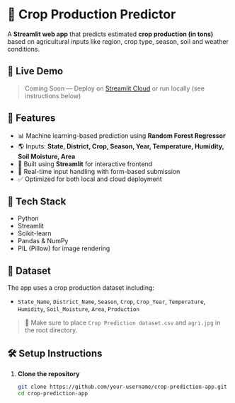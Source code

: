
# 🌾 Crop Production Predictor

A **Streamlit web app** that predicts estimated **crop production (in tons)** based on agricultural inputs like region, crop type, season, soil and weather conditions.

## 🚀 Live Demo

> Coming Soon — Deploy on [Streamlit Cloud](https://streamlit.io/cloud) or run locally (see instructions below)

## 📌 Features

- 📊 Machine learning-based prediction using **Random Forest Regressor**
- 🌎 Inputs: **State, District, Crop, Season, Year, Temperature, Humidity, Soil Moisture, Area**
- 🌱 Built using **Streamlit** for interactive frontend
- 🔄 Real-time input handling with form-based submission
- ✅ Optimized for both local and cloud deployment

## 🧠 Tech Stack

- Python
- Streamlit
- Scikit-learn
- Pandas & NumPy
- PIL (Pillow) for image rendering

## 📂 Dataset

The app uses a crop production dataset including:
- `State_Name`, `District_Name`, `Season`, `Crop`, `Crop_Year`, `Temperature`, `Humidity`, `Soil_Moisture`, `Area`, `Production`

> 📁 Make sure to place `Crop Prediction dataset.csv` and `agri.jpg` in the root directory.

## 🛠️ Setup Instructions

1. **Clone the repository**
   ```bash
   git clone https://github.com/your-username/crop-prediction-app.git
   cd crop-prediction-app

